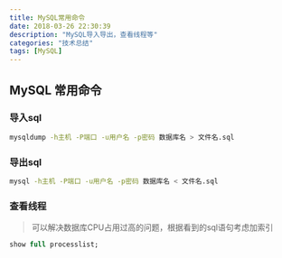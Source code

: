 ```yaml
---
title: MySQL常用命令
date: 2018-03-26 22:30:39
description: "MySQL导入导出，查看线程等"
categories: "技术总结"
tags: [MySQL]
---
```


## MySQL 常用命令
### 导入sql
```bash
mysqldump -h主机 -P端口 -u用户名 -p密码 数据库名 > 文件名.sql
```
### 导出sql
```bash
mysql -h主机 -P端口 -u用户名 -p密码 数据库名 < 文件名.sql
```
### 查看线程
> 可以解决数据库CPU占用过高的问题，根据看到的sql语句考虑加索引

```sql
show full processlist;
```